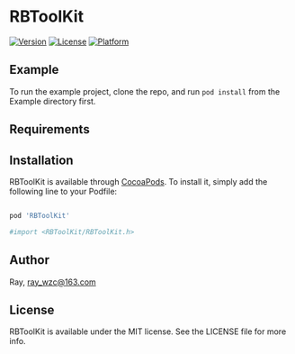 # RBToolKit

[![Version](https://img.shields.io/cocoapods/v/RBToolKit.svg?style=flat)](http://cocoapods.org/pods/RBToolKit)
[![License](https://img.shields.io/cocoapods/l/RBToolKit.svg?style=flat)](http://cocoapods.org/pods/RBToolKit)
[![Platform](https://img.shields.io/cocoapods/p/RBToolKit.svg?style=flat)](http://cocoapods.org/pods/RBToolKit)

## Example

To run the example project, clone the repo, and run `pod install` from the Example directory first.

## Requirements

## Installation

RBToolKit is available through [CocoaPods](http://cocoapods.org). To install
it, simply add the following line to your Podfile:

```ruby

pod 'RBToolKit'

#import <RBToolKit/RBToolKit.h>

```

## Author

Ray, ray_wzc@163.com

## License

RBToolKit is available under the MIT license. See the LICENSE file for more info.
